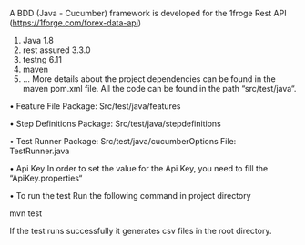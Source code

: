 A BDD (Java - Cucumber) framework is developed for the 1froge Rest API (https://1forge.com/forex-data-api)

1. Java 1.8 
2. rest assured 3.3.0 
3. testng 6.11 
4. maven 
5. ...
More details about the project dependencies can be found in the maven pom.xml file. All the code can be found in the path “src/test/java“.

• Feature File  Package: Src/test/java/features

• Step Definitions Package: Src/test/java/stepdefinitions 

• Test Runner Package: Src/test/java/cucumberOptions File: TestRunner.java 

• Api Key In order to set the value for the Api Key, you need to fill the “ApiKey.properties“ 

• To run the test Run the following command in project directory 
  
  mvn test 
  
  If the test runs successfully it generates csv files in the root directory.
